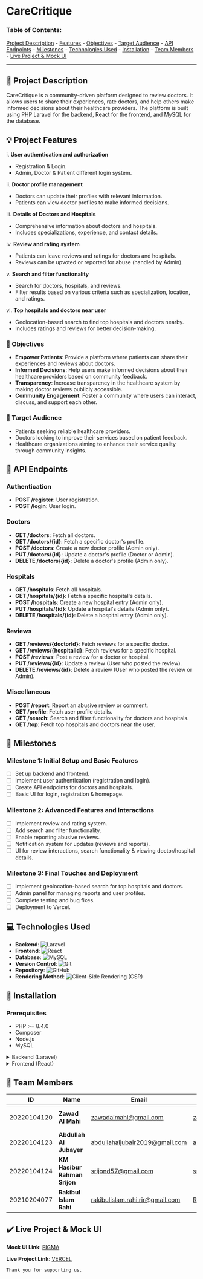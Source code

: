 # CareCritique

### Table of Contents:
[Project Description](#project-description) - [Features](#features) - [Objectives](#objectives) - [Target Audience](#target-audience) - [API Endpoints](#api-endpoints) - [Milestones](#milestones) - [Technologies Used](#technologies-used) - [Installation](#installation) - [Team Members](#team) - [Live Project & Mock UI](#lpmui)
- - - -
## 📝 Project Description <a id="project-description"></a>
CareCritique is a community-driven platform designed to review doctors. It allows users to share their experiences, rate doctors, and help others make informed decisions about their healthcare providers. The platform is built using PHP Laravel for the backend, React for the frontend, and MySQL for the database.

## 💡 Project Features <a id="features"></a>

i. **User authentication and authorization**
   - Registration & Login.
   - Admin, Doctor & Patient different login system.

ii. **Doctor profile management**
   - Doctors can update their profiles with relevant information.
   - Patients can view doctor profiles to make informed decisions.

iii. **Details of Doctors and Hospitals**
   - Comprehensive information about doctors and hospitals.
   - Includes specializations, experience, and contact details.

iv. **Review and rating system**
   - Patients can leave reviews and ratings for doctors and hospitals.
   - Reviews can be upvoted or reported for abuse (handled by Admin).

v. **Search and filter functionality**
   - Search for doctors, hospitals, and reviews.
   - Filter results based on various criteria such as specialization, location, and ratings.

vi. **Top hospitals and doctors near user**
   - Geolocation-based search to find top hospitals and doctors nearby.
   - Includes ratings and reviews for better decision-making.

### 🎯 Objectives <a id="objectives"></a>

- **Empower Patients**: Provide a platform where patients can share their experiences and reviews about doctors. 
- **Informed Decisions**: Help users make informed decisions about their healthcare providers based on community feedback. 
- **Transparency**: Increase transparency in the healthcare system by making doctor reviews publicly accessible. 
- **Community Engagement**: Foster a community where users can interact, discuss, and support each other. 

### 👥 Target Audience <a id="target-audience"></a>

- Patients seeking reliable healthcare providers. 
- Doctors looking to improve their services based on patient feedback. 
- Healthcare organizations aiming to enhance their service quality through community insights.

## 📜 API Endpoints <a id="api-endpoints"></a>

### Authentication

- **POST /register**: User registration.
- **POST /login**: User login.

### Doctors

- **GET /doctors**: Fetch all doctors.
- **GET /doctors/{id}**: Fetch a specific doctor's profile.
- **POST /doctors**: Create a new doctor profile (Admin only).
- **PUT /doctors/{id}**: Update a doctor's profile (Doctor or Admin).
- **DELETE /doctors/{id}**: Delete a doctor's profile (Admin only).

### Hospitals

- **GET /hospitals**: Fetch all hospitals.
- **GET /hospitals/{id}**: Fetch a specific hospital's details.
- **POST /hospitals**: Create a new hospital entry (Admin only).
- **PUT /hospitals/{id}**: Update a hospital's details (Admin only).
- **DELETE /hospitals/{id}**: Delete a hospital entry (Admin only).

### Reviews

- **GET /reviews/{doctorId}**: Fetch reviews for a specific doctor.
- **GET /reviews/{hospitalId}**: Fetch reviews for a specific hospital.
- **POST /reviews**: Post a review for a doctor or hospital.
- **PUT /reviews/{id}**: Update a review (User who posted the review).
- **DELETE /reviews/{id}**: Delete a review (User who posted the review or Admin).

### Miscellaneous

- **POST /report**: Report an abusive review or comment.
- **GET /profile**: Fetch user profile details.
- **GET /search**: Search and filter functionality for doctors and hospitals.
- **GET /top**: Fetch top hospitals and doctors near the user.

## 📝 Milestones <a id="milestones"></a>

### Milestone 1: Initial Setup and Basic Features

- [ ] Set up backend and frontend.
- [ ] Implement user authentication (registration and login).
- [ ] Create API endpoints for doctors and hospitals.
- [ ] Basic UI for login, registration & homepage.

### Milestone 2: Advanced Features and Interactions

- [ ] Implement review and rating system.
- [ ] Add search and filter functionality.
- [ ] Enable reporting abusive reviews.
- [ ] Notification system for updates (reviews and reports).
- [ ] UI for review interactions, search functionality & viewing doctor/hospital details.

### Milestone 3: Final Touches and Deployment

- [ ] Implement geolocation-based search for top hospitals and doctors.
- [ ] Admin panel for managing reports and user profiles.
- [ ] Complete testing and bug fixes.
- [ ] Deployment to Vercel.

## 💻 Technologies Used <a id="technologies-used"></a>

-   **Backend**:  <img alt="Laravel" src="https://img.shields.io/badge/-Laravel-FF2D20?style=flat-square&logo=laravel&logoColor=white" />
-   **Frontend**:  <img alt="React" src="https://img.shields.io/badge/-React-61DAFB?style=flat-square&logo=react&logoColor=white" />
-   **Database**:  <img alt="MySQL" src="https://img.shields.io/badge/-MySQL-4479A1?style=flat-square&logo=mysql&logoColor=white" />
-   **Version Control**:  <img alt="Git" src="https://img.shields.io/badge/-Git-F05032?style=flat-square&logo=git&logoColor=white" />
-   **Repository**:  <img alt="GitHub" src="https://img.shields.io/badge/-GitHub-181717?style=flat-square&logo=github&logoColor=white" />
- **Rendering Method**:  <img alt="Client-Side Rendering (CSR)" src="https://img.shields.io/badge/-Client--Side%20Rendering%20(CSR)-blue?style=flat-square" />




## 🚧 Installation <a id="installation"></a>

### Prerequisites

- PHP >= 8.4.0
- Composer
- Node.js
- MySQL

<details>
<summary>Backend (Laravel)</summary>

1. Clone the repository:
    ```bash
    git clone https://github.com/srijon57/CareCritique.git
    ```

2. Install dependencies:
    ```bash
    composer install
    ```

3. Start the Laravel development server:
    ```bash
    php artisan serve
    ```

</details>

<details>
<summary>Frontend (React)</summary>

1. Navigate to the frontend directory:
    ```bash
    cd ../frontend
    ```

2. Install dependencies:
    ```bash
    npm install
    ```

3. Start the React development server:
    ```bash
    npm run dev
    ```

</details>

## 👷 Team Members <a id="team"></a>

| **ID**       | **Name**                       | **Email**                          | **Github**                          | **Role**             |
|--------------|--------------------------------|------------------------------------|-------------------------------------|----------------------|
| 20220104120  | **Zawad Al Mahi**             | zawadalmahi@gmail.com             | [zawadalmahi](https://github.com/zawadalmahi) | Frontend + Backend  |
| 20220104123  | **Abdullah Al Jubayer**       | abdullahaljubair2019@gmail.com    | [abduillahaljubair](https://github.com/abduillahaljubair) | Frontend + Backend |
| 20220104124  | **KM Hasibur Rahman Srijon**  | srijond57@gmail.com               | [srijon57](https://github.com/srijon57) | Lead                |
| 20210204077  | **Rakibul Islam Rahi**        | rakibulislam.rahi.rir@gmail.com   | [Rakibul-rahi](https://github.com/Rakibul-rahi) | Frontend + Backend |

## ✔️ Live Project & Mock UI <a id="lpmui"></a>

**Mock UI Link**: [FIGMA](https://www.figma.com/design/NNaltjFIKe6KmvpEkPCo8o/CareCritique?node-id=0-1&p=f&t=ecCMGN9Ca10FRsSZ-0)

**Live Project Link**: [VERCEL](https://shorturl.at/iWvkc)

`Thank you for supporting us.`